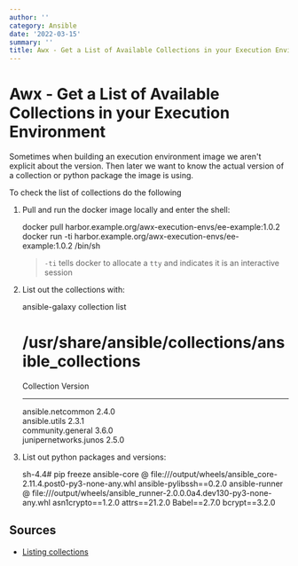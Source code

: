 ```yaml
---
author: ''
category: Ansible
date: '2022-03-15'
summary: ''
title: Awx - Get a List of Available Collections in your Execution Environment
---
```

# Awx - Get a List of Available Collections in your Execution Environment

Sometimes when building an execution environment image we aren't explicit about the version. Then later we want to know the actual version of a collection or python package the image is using.

To check the list of collections do the following

1. Pull and run the docker image locally and enter the shell:

    docker pull harbor.example.org/awx-execution-envs/ee-example:1.0.2
    docker run -ti harbor.example.org/awx-execution-envs/ee-example:1.0.2 /bin/sh

    > `-ti` tells docker to allocate a `tty` and indicates it is an interactive session

2. List out the collections with:

    ansible-galaxy collection list
    
    # /usr/share/ansible/collections/ansible_collections
    Collection            Version
    --------------------- -------
    ansible.netcommon     2.4.0  
    ansible.utils         2.3.1  
    community.general     3.6.0  
    junipernetworks.junos 2.5.0 

3. List out python packages and versions:

    sh-4.4# pip freeze
    ansible-core @ file:///output/wheels/ansible_core-2.11.4.post0-py3-none-any.whl
    ansible-pylibssh==0.2.0
    ansible-runner @ file:///output/wheels/ansible_runner-2.0.0.0a4.dev130-py3-none-any.whl
    asn1crypto==1.2.0
    attrs==21.2.0
    Babel==2.7.0
    bcrypt==3.2.0

## Sources

* [Listing collections](https://docs.ansible.com/ansible/latest/user_guide/collections_using.html#listing-collections)